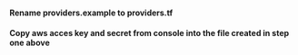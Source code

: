 #### Rename providers.example to providers.tf
#### Copy aws acces key and secret from console into the file created in step one above
